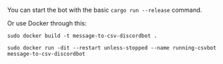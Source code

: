 You can start the bot with the basic `cargo run --release` command.

Or use Docker through this:

```
sudo docker build -t message-to-csv-discordbot .

sudo docker run -dit --restart unless-stopped --name running-csvbot message-to-csv-discordbot
```

